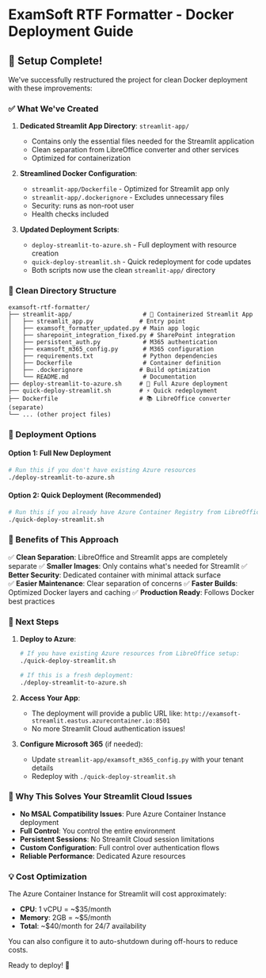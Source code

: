 # ExamSoft RTF Formatter - Docker Deployment Guide

## 🎉 Setup Complete!

We've successfully restructured the project for clean Docker deployment with these improvements:

### ✅ What We've Created

1. **Dedicated Streamlit App Directory**: `streamlit-app/`
   - Contains only the essential files needed for the Streamlit application
   - Clean separation from LibreOffice converter and other services
   - Optimized for containerization

2. **Streamlined Docker Configuration**:
   - `streamlit-app/Dockerfile` - Optimized for Streamlit app only
   - `streamlit-app/.dockerignore` - Excludes unnecessary files
   - Security: runs as non-root user
   - Health checks included

3. **Updated Deployment Scripts**:
   - `deploy-streamlit-to-azure.sh` - Full deployment with resource creation
   - `quick-deploy-streamlit.sh` - Quick redeployment for code updates
   - Both scripts now use the clean `streamlit-app/` directory

### 📁 Clean Directory Structure

```
examsoft-rtf-formatter/
├── streamlit-app/                    # 🚀 Containerized Streamlit App
│   ├── streamlit_app.py             # Entry point
│   ├── examsoft_formatter_updated.py # Main app logic
│   ├── sharepoint_integration_fixed.py # SharePoint integration
│   ├── persistent_auth.py            # M365 authentication
│   ├── examsoft_m365_config.py       # M365 configuration
│   ├── requirements.txt              # Python dependencies
│   ├── Dockerfile                    # Container definition
│   ├── .dockerignore                # Build optimization
│   └── README.md                     # Documentation
├── deploy-streamlit-to-azure.sh     # 🌊 Full Azure deployment
├── quick-deploy-streamlit.sh        # ⚡ Quick redeployment
├── Dockerfile                       # 📚 LibreOffice converter (separate)
└── ... (other project files)
```

### 🚀 Deployment Options

#### Option 1: Full New Deployment
```bash
# Run this if you don't have existing Azure resources
./deploy-streamlit-to-azure.sh
```

#### Option 2: Quick Deployment (Recommended)
```bash
# Run this if you already have Azure Container Registry from LibreOffice setup
./quick-deploy-streamlit.sh
```

### 🎯 Benefits of This Approach

✅ **Clean Separation**: LibreOffice and Streamlit apps are completely separate
✅ **Smaller Images**: Only contains what's needed for Streamlit
✅ **Better Security**: Dedicated container with minimal attack surface  
✅ **Easier Maintenance**: Clear separation of concerns
✅ **Faster Builds**: Optimized Docker layers and caching
✅ **Production Ready**: Follows Docker best practices

### 🔧 Next Steps

1. **Deploy to Azure**:
   ```bash
   # If you have existing Azure resources from LibreOffice setup:
   ./quick-deploy-streamlit.sh
   
   # If this is a fresh deployment:
   ./deploy-streamlit-to-azure.sh
   ```

2. **Access Your App**:
   - The deployment will provide a public URL like: `http://examsoft-streamlit.eastus.azurecontainer.io:8501`
   - No more Streamlit Cloud authentication issues!

3. **Configure Microsoft 365** (if needed):
   - Update `streamlit-app/examsoft_m365_config.py` with your tenant details
   - Redeploy with `./quick-deploy-streamlit.sh`

### 🌟 Why This Solves Your Streamlit Cloud Issues

- **No MSAL Compatibility Issues**: Pure Azure Container Instance deployment
- **Full Control**: You control the entire environment
- **Persistent Sessions**: No Streamlit Cloud session limitations
- **Custom Configuration**: Full control over authentication flows
- **Reliable Performance**: Dedicated Azure resources

### 💡 Cost Optimization

The Azure Container Instance for Streamlit will cost approximately:
- **CPU**: 1 vCPU = ~$35/month
- **Memory**: 2GB = ~$5/month  
- **Total**: ~$40/month for 24/7 availability

You can also configure it to auto-shutdown during off-hours to reduce costs.

Ready to deploy! 🚀
